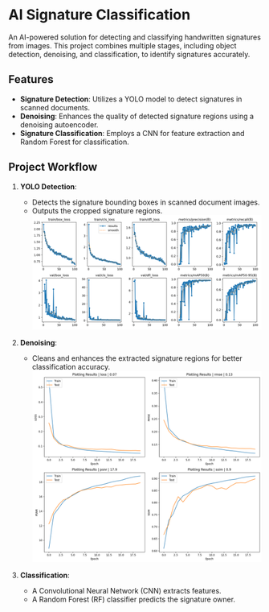 # AI Signature Classification

An AI-powered solution for detecting and classifying handwritten signatures from images. This project combines multiple stages, including object detection, denoising, and classification, to identify signatures accurately.

## Features
- **Signature Detection**: Utilizes a YOLO model to detect signatures in scanned documents.
- **Denoising**: Enhances the quality of detected signature regions using a denoising autoencoder.
- **Signature Classification**: Employs a CNN for feature extraction and Random Forest for classification.

## Project Workflow
1. **YOLO Detection**:
   - Detects the signature bounding boxes in scanned document images.
   - Outputs the cropped signature regions.
    ![YOLO Training Result](yolo/result.png)

2. **Denoising**:
   - Cleans and enhances the extracted signature regions for better classification accuracy.
   ![Denoising Autoencoder Training Result](signature_denoising/result.png)

3. **Classification**:
   - A Convolutional Neural Network (CNN) extracts features.
   - A Random Forest (RF) classifier predicts the signature owner.


